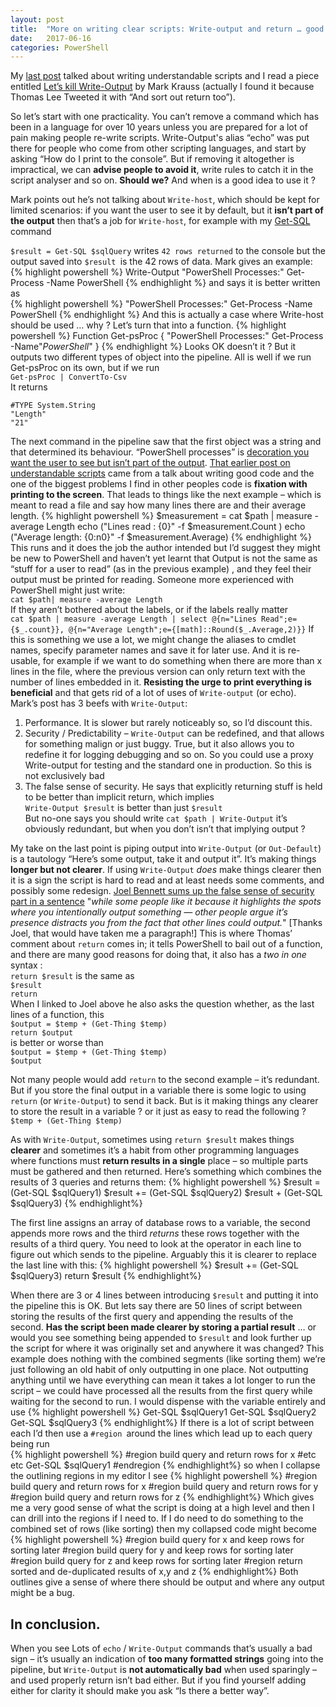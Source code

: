 ```yaml
---
layout: post
title:  "More on writing clear scripts: Write-output and return … good or bad?"
date:   2017-06-16
categories: PowerShell
---
```


My [last post](/powershell/2017/06/02/Understandable-Scripts.html) talked about writing understandable scripts and I read a piece entitled [Let’s kill Write-Output](https://get-powershellblog.blogspot.co.uk/2017/06/lets-kill-write-output.html?) by Mark Krauss (actually I found it because Thomas Lee Tweeted it with “And sort out return too”).

So let’s start with one practicality. You can’t remove a command which has been in a language for over 10 years unless you are prepared for a lot of pain making people re-write scripts. Write-Output's alias “echo” was put there for people who come from other scripting languages, and start by asking “How do I print to the console”. But if removing it altogether is impractical, we can **advise people to avoid it**, write rules to catch it in the script analyser and so on. **Should we?** And when is a good idea to use it ?

Mark points out he’s not talking about `Write-host`, which should be kept for limited scenarios: if you want the user to see it by default, but it **isn’t part of the output** then that’s a job for `Write-host`, for example with my [Get-SQL](/powershell/databases/2017/01/29/Sharing-GetSQL.html) command


`$result = Get-SQL $sqlQuery` writes `42 rows returned` to the console but the output saved into `$result `is the 42 rows of data. Mark gives an example:    
{% highlight powershell %}
Write-Output "PowerShell Processes:"
Get-Process -Name PowerShell
{% endhighlight  %}
and says it is better written as  
{% highlight powershell %}
"PowerShell Processes:"
Get-Process -Name PowerShell
{% endhighlight  %}
And this is actually a case where Write-host should be used … why ? Let’s turn that into a function.
{% highlight powershell %}
Function Get-psProc {
  "PowerShell Processes:"
  Get-Process -Name"*PowerShell*"
}
{% endhighlight  %}
Looks OK doesn’t it ? But it outputs two different types of object into the pipeline. All is well if we run Get-psProc on its own, but if we run    
`Get-psProc | ConvertTo-Csv`    
It returns    
```
#TYPE System.String
"Length"
"21"   
``` 
The next command in the pipeline saw that the first object was a string and that determined its behaviour. “PowerShell processes” is <u>decoration you want the user to see but isn’t part of the output</u>. [That earlier  post on understandable scripts](/powershell/2017/06/02/Understandable-Scripts.html) came from a talk about writing good code and the one of the biggest problems I find in other peoples code is **fixation with printing to the screen**. That leads to things like the next example – which is meant to read a file and say how many lines there are and their average length.
{% highlight powershell %}
$measurement = cat $path | measure -average Length
echo ("Lines read    : {0}"    -f $measurement.Count  )
echo ("Average length: {0:n0}" -f $measurement.Average) 
{% endhighlight  %}
This runs and it does the job the author intended but I’d suggest they might be new to PowerShell and haven’t yet learnt that Output is not the same as “stuff for a user to read” (as in the previous example) , and they feel their output must be printed for reading. Someone more experienced with PowerShell might just write:    
`cat $path| measure -average Length`    
If they aren’t bothered about the labels, or if the labels really matter   
`cat $path | measure -average Length | select @{n="Lines Read";e={$_.count}}, @{n="Average Length";e={[math]::Round($_.Average,2)}}`
If this is something we use a lot, we might change the aliases to cmdlet names, specify parameter names and save it for later use. And it is re-usable, for example if we want to do something when there are more than x lines in the file, where the previous version can only return text with the number of lines embedded in it. **Resisting the urge to print everything is beneficial** and that gets rid of a lot of uses of `Write-output` (or echo).
Mark’s post has 3 beefs with `Write-Output`:
1.  Performance. It is slower but rarely noticeably so, so I’d discount this.
2.  Security / Predictability – `Write-Output` can be redefined, and that allows for something malign or just buggy. True, but it also allows you to redefine it for logging debugging and so on. So you could use a proxy Write-output for testing and the standard one in production. So this is not exclusively bad
3.	The false sense of security. He says that explicitly returning stuff is held to be better than implicit return, which implies    
`Write-Output $result`  is better than just  `$result`    
But no-one says you should write `cat $path | Write-Output` it’s obviously redundant, but when you don’t isn’t that implying output ?

My take on the last point is piping output into `Write-Output` (or `Out-Default`) is a tautology “Here’s some output, take it and output it”. It’s making things **longer but not clearer**. If using `Write-Output` _does_ make things clearer then it is a sign the script is hard to read and at least needs some comments, and possibly some redesign. [Joel Bennett sums up the false sense of security part in a sentence](https://github.com/PoshCode/PowerShellPracticeAndStyle/issues/46#issuecomment-236727676)  "_while some people like it because it highlights the spots where you intentionally output something — other people argue it’s presence distracts you from the fact that other lines could output._"  [Thanks Joel, that would have taken me a paragraph!]
This is where Thomas’ comment about `return` comes in; it tells PowerShell to bail out of a function, and there are many good reasons for doing that, it also has a _two in one_ syntax :     
`return $result` is the same as    
`$result`    
`return`   
When I linked to Joel above he also asks the question whether, as the last lines of a function, this   
`$output = $temp + (Get-Thing $temp)`    
`return $output`    
is better or worse than    
`$output = $temp + (Get-Thing $temp)`    
`$output`

Not many people would add `return` to the second example – it’s redundant. But if you store the final output in a variable there is some logic to using `return` (or `Write-Output`) to send it back. But is it making things any clearer to store the result in a variable ? or it just as easy to read the following ?    
`$temp + (Get-Thing $temp)`

As with `Write-Output`, sometimes using `return $result` makes things **clearer** and sometimes it’s a habit from other programming languages where functions must **return results in a single** place – so multiple parts must be gathered and then returned. Here’s something which combines the results of 3 queries and returns them:
{% highlight powershell %}
$result =  (Get-SQL $sqlQuery1)
$result += (Get-SQL $sqlQuery2)
$result +  (Get-SQL $sqlQuery3)
{% endhighlight%}

The first line assigns an array of database rows to a variable, the second appends more rows and the third _returns_ these rows together with the results of a third query. You need to look at the operator in each line to figure out which sends to the pipeline. Arguably this it is clearer to replace the last line with this:
{% highlight powershell %}
$result += (Get-SQL $sqlQuery3)
return $result
{% endhighlight%}

When there are 3 or 4 lines between introducing `$result` and putting it into the pipeline this is OK. But lets say there are 50 lines of script between storing the results of the first query and appending the results of the second. **Has the script been made clearer by storing a partial result** … or would you see something being appended to `$result` and look further up the script for where it was originally set and anywhere it was changed? This example does nothing with the combined segments (like sorting them) we’re just following an old habit of only outputting in one place. Not outputting anything until we have everything can mean it takes a lot longer to run the script – we could have processed all the results from the first query while waiting for the second to run. I would dispense with the variable entirely and use
{% highlight powershell %}
Get-SQL $sqlQuery1
Get-SQL $sqlQuery2
Get-SQL $sqlQuery3
{% endhighlight%}
If there is a lot of script between each I’d then use a `#region `around the lines which lead up to each query being run    
{% highlight powershell %}
#region build query and return rows for x
#etc etc
Get-SQL $sqlQuery1
#endregion 
{% endhighlight%}
so when I collapse the outlining regions in my editor I see
{% highlight powershell %}
#region build query and return rows for x
#region build query and return rows for y
#region build query and return rows for z
{% endhighlight%}
Which gives me a very good sense of what the script is doing at a high level and then I can drill into the regions if I need to. If I do need to do something to the combined set of rows (like sorting) then my collapsed code might become
{% highlight powershell %}
#region build query for x and keep rows for sorting later
#region build query for y and keep rows for sorting later
#region build query for z and keep rows for sorting later
#region return sorted and de-duplicated results of x,y and z
{% endhighlight%}
Both outlines give a sense of where there should be output and where any output might be a bug.

## In conclusion. 
When you see Lots of `echo` / `Write-Output` commands that’s usually a bad sign – it’s usually an indication of **too many formatted strings** going into the pipeline, but `Write-Output` is **not automatically bad** when used sparingly – and used properly return isn’t bad either. But if you find yourself adding either for clarity it should make you ask “Is there a better way”. 
